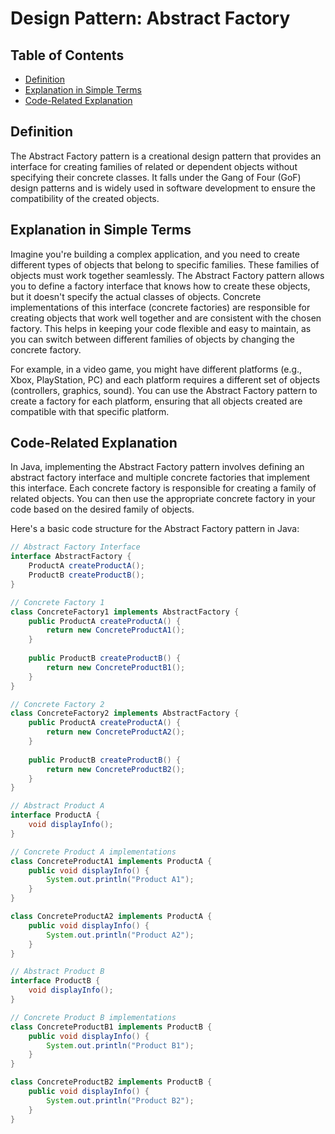 # Design Pattern: Abstract Factory

## Table of Contents
- [Definition](#definition)
- [Explanation in Simple Terms](#explanation-in-simple-terms)
- [Code-Related Explanation](#code-related-explanation)

## Definition
The Abstract Factory pattern is a creational design pattern that provides an interface for creating families of related or dependent objects without specifying their concrete classes. It falls under the Gang of Four (GoF) design patterns and is widely used in software development to ensure the compatibility of the created objects.

## Explanation in Simple Terms
Imagine you're building a complex application, and you need to create different types of objects that belong to specific families. These families of objects must work together seamlessly. The Abstract Factory pattern allows you to define a factory interface that knows how to create these objects, but it doesn't specify the actual classes of objects. Concrete implementations of this interface (concrete factories) are responsible for creating objects that work well together and are consistent with the chosen factory. This helps in keeping your code flexible and easy to maintain, as you can switch between different families of objects by changing the concrete factory.

For example, in a video game, you might have different platforms (e.g., Xbox, PlayStation, PC) and each platform requires a different set of objects (controllers, graphics, sound). You can use the Abstract Factory pattern to create a factory for each platform, ensuring that all objects created are compatible with that specific platform.

## Code-Related Explanation
In Java, implementing the Abstract Factory pattern involves defining an abstract factory interface and multiple concrete factories that implement this interface. Each concrete factory is responsible for creating a family of related objects. You can then use the appropriate concrete factory in your code based on the desired family of objects.

Here's a basic code structure for the Abstract Factory pattern in Java:

```java
// Abstract Factory Interface
interface AbstractFactory {
    ProductA createProductA();
    ProductB createProductB();
}

// Concrete Factory 1
class ConcreteFactory1 implements AbstractFactory {
    public ProductA createProductA() {
        return new ConcreteProductA1();
    }
    
    public ProductB createProductB() {
        return new ConcreteProductB1();
    }
}

// Concrete Factory 2
class ConcreteFactory2 implements AbstractFactory {
    public ProductA createProductA() {
        return new ConcreteProductA2();
    }
    
    public ProductB createProductB() {
        return new ConcreteProductB2();
    }
}

// Abstract Product A
interface ProductA {
    void displayInfo();
}

// Concrete Product A implementations
class ConcreteProductA1 implements ProductA {
    public void displayInfo() {
        System.out.println("Product A1");
    }
}

class ConcreteProductA2 implements ProductA {
    public void displayInfo() {
        System.out.println("Product A2");
    }
}

// Abstract Product B
interface ProductB {
    void displayInfo();
}

// Concrete Product B implementations
class ConcreteProductB1 implements ProductB {
    public void displayInfo() {
        System.out.println("Product B1");
    }
}

class ConcreteProductB2 implements ProductB {
    public void displayInfo() {
        System.out.println("Product B2");
    }
}
